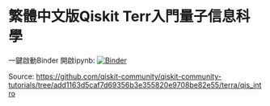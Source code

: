 # 繁體中文版Qiskit Terr入門量子信息科學 


一鍵啟動Binder 開啟ipynb:
[![Binder](https://mybinder.org/badge_logo.svg)](https://mybinder.org/v2/gh/dr-data/Qiskit_tutorial/master)

Source:
https://github.com/qiskit-community/qiskit-community-tutorials/tree/add1163d5caf7d69356b3e355820e9708be82e55/terra/qis_intro